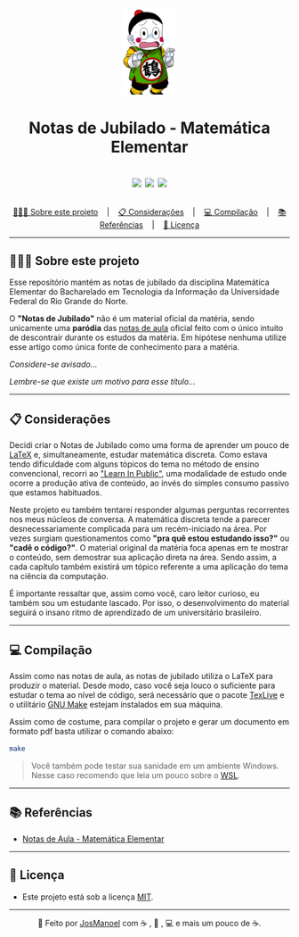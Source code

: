 <p align="center">
  <img src = "res/img/chaos.png" style = "width: 20%;">
</p>
<h1 align = "center"> 
  Notas de Jubilado - Matemática Elementar
 
  
  <p align="center">
    <img src="https://img.shields.io/github/last-commit/JosManoel/notas-de-jubilado">
    <img src="https://img.shields.io/github/license/JosManoel/notas-de-jubilado">
    <img src="https://img.shields.io/github/downloads/JosManoel/notas-de-jubilado/total">
  </p>
</h1>

<p align ="center">
<a href= "#sobre-este-projeto">👨🏻‍💻 Sobre este projeto</a> &nbsp;&nbsp;&nbsp;|&nbsp;&nbsp;&nbsp;
<a href="#consideracoes">📋 Considerações</a> &nbsp;&nbsp;&nbsp;|&nbsp;&nbsp;&nbsp;
<a href="#desenvolvimento">💻 Compilação</a> &nbsp;&nbsp;&nbsp;|&nbsp;&nbsp;&nbsp;
<a href="#referecias">📚 Referências</a> &nbsp;&nbsp;&nbsp;|&nbsp;&nbsp;&nbsp;
<a href="#licenca">📝 Licença</a>
</p>

***

<h2 id = "sobre-este-projeto">👨🏻‍💻 Sobre este projeto</h2>

Esse repositório mantém as notas de jubilado da disciplina Matemática Elementar do Bacharelado em Tecnologia da Informação da Universidade Federal do Rio Grande do Norte.

O **"Notas de Jubilado"** não é um material oficial da matéria, sendo unicamente uma **paródia** das [notas de aula](https://github.com/matematica-elementar/notas-de-aula) oficial feito com o único intuito de descontrair durante os estudos da matéria. Em hipótese nenhuma utilize esse artigo como única fonte de conhecimento para a matéria. 

_Considere-se avisado..._

_Lembre-se que existe um motivo para esse título..._


***

<h2 id="consideracoes">📋 Considerações</h2>

Decidi criar o Notas de Jubilado como uma forma de aprender um pouco de [LaTeX](https://pt.wikipedia.org/wiki/LaTeX) e, simultaneamente, estudar matemática discreta. Como estava tendo dificuldade com alguns tópicos do tema no método de ensino convencional, recorri ao ["Learn In Public"](https://segredo.dev/aprenda-em-publico/), uma modalidade de estudo onde ocorre a produção ativa de conteúdo, ao invés do simples consumo passivo que estamos habituados. 

Neste projeto eu também tentarei responder algumas perguntas recorrentes nos meus núcleos de conversa. A matemática discreta tende a parecer desnecessariamente complicada para um recém-iniciado na área. Por vezes surgiam questionamentos como **"pra quê estou estudando isso?"** ou **"cadê o código?"**. O material original da matéria foca apenas em te mostrar o conteúdo, sem demostrar sua aplicação direta na área. Sendo assim, a cada capítulo também existirá um tópico referente a uma aplicação do tema na ciência da computação.

É importante ressaltar que, assim como você, caro leitor curioso, eu também sou um estudante lascado. Por isso, o desenvolvimento do material seguirá o insano ritmo de aprendizado de um universitário brasileiro. 


***

<h2 id="compilacao">💻 Compilação</h2>

Assim como nas notas de aula, as notas de jubilado utiliza o LaTeX para produzir o material. Desde modo, caso você seja louco o suficiente para estudar o tema ao nível de código, será necessário que o pacote [TexLive](https://tug.org/texlive/) e o utilitário [GNU Make](https://www.gnu.org/software/make/) estejam instalados em sua máquina.

Assim como de costume, para compilar o projeto e gerar um documento em formato pdf basta utilizar o comando abaixo:

```sh
make
```

> Você também pode testar sua sanidade em um ambiente Windows. Nesse caso recomendo que leia um pouco sobre o [WSL](https://learn.microsoft.com/pt-br/windows/wsl/install).

***

<h2 id="referencias">📚 Referências</h2>

* [Notas de Aula - Matemática Elementar](https://github.com/matematica-elementar/notas-de-aula)


***

<h2 id="licenca">📝 Licença</h2>

- Este projeto está sob a licença [MIT](https://github.com/JosManoel/Bootcomp-MRV_CRUD-dotNet/blob/main/LICENSE).

***

<div align = "center">

  👋 Feito por [JosManoel](https://github.com/JosManoel) com ☕ , 💊 , 💻 e mais um pouco de ☕.

</div> 
